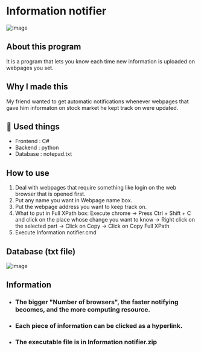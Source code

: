 # Information notifier
![image](https://user-images.githubusercontent.com/67142421/175791197-45eee1c5-5e88-49e6-9767-fdfd4647b531.png)

## About this program
It is a program that lets you know each time new information is uploaded on webpages you set.

## Why I made this
My friend wanted to get automatic notifications whenever webpages that gave him informaton on stock market he kept track on were updated.

## 🧰 Used things
* Frontend : C#
* Backend : python
* Database : notepad.txt

## How to use
1. Deal with webpages that require something like login on the web browser that is opened first.
2. Put any name you want in Webpage name box.
3. Put the webpage address you want to keep track on.
4. What to put in Full XPath box:
  Execute chrome -> Press Ctrl + Shift + C and click on the place whose change you want to know -> Right click on the selected part
  -> Click on Copy -> Click on Copy Full XPath
5. Execute Information notifier.cmd

## Database (txt file)
![image](https://user-images.githubusercontent.com/67142421/177424709-c8829e8a-1b7e-4389-9f03-80aec3b6d01e.png)

## Information
* ### The bigger "Number of browsers", the faster notifying becomes, and the more computing resource.
* ### Each piece of information can be clicked as a hyperlink.
* ### The executable file is in Information notifier.zip
